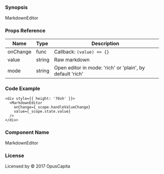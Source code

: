 ### Synopsis

MarkdownEditor

### Props Reference

| Name               | Type           | Description                                                 |
| ------------------ | :--------------| ----------------------------------------------------------- |
| onChange           | func           | Callback: `(value) => {}`                                   |
| value              | string         | Raw markdown                                                |
| mode               | string         | Open editor in mode: 'rich' or 'plain', by default 'rich'   |

### Code Example

```
<div style={{ height: '70vh' }}>
  <MarkdownEditor
    onChange={_scope.handleValueChange}
    value={_scope.state.value}
  />
</div>
```

### Component Name

MarkdownEditor

### License

Licensed by © 2017 OpusCapita
